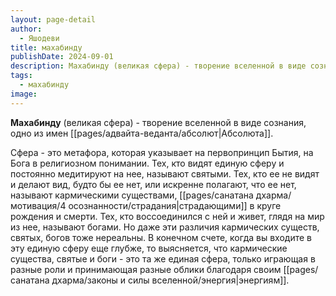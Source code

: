 ```yaml
---
layout: page-detail
author:
  - Яшодеви
title: махабинду
publishDate: 2024-09-01
description: Махабинду (великая сфера) - творение вселенной в виде сознания, одно из имен Абсолюта.
tags:
  - махабинду
image:
---
```

**Махабинду** (великая сфера) - творение вселенной в виде сознания, одно из имен [[pages/адвайта-веданта/абсолют|Абсолюта]].

Сфера - это метафора, которая указывает на первопринцип Бытия, на Бога в религиозном понимании. Тех, кто видят единую сферу и постоянно медитируют на нее, называют святыми. Тех, кто ее не видят и делают вид, будто бы ее нет, или искренне полагают, что ее нет, называют кармическими существами, [[pages/санатана дхарма/мотивация/4 осознанности/страдания|страдающими]] в круге рождения и смерти. Тех, кто воссоединился с ней и живет, глядя на мир из нее, называют богами. Но даже эти различия кармических существ, святых, богов тоже нереальны. В конечном счете, когда вы входите в эту единую сферу еще глубже, то выясняется, что кармические существа, святые и боги - это та же единая сфера, только играющая в разные роли и принимающая разные облики благодаря своим [[pages/санатана дхарма/законы и силы вселенной/энергия|энергиям]].

